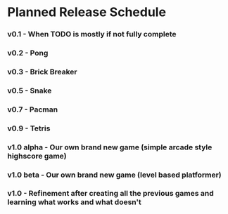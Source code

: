 # Planned Release Schedule
### v0.1 - When TODO is mostly if not fully complete
### v0.2 - Pong
### v0.3 - Brick Breaker
### v0.5 - Snake
### v0.7 - Pacman
### v0.9 - Tetris
### v1.0 alpha - Our own brand new game (simple arcade style highscore game)
### v1.0 beta - Our own brand new game (level based platformer)
### v1.0 - Refinement after creating all the previous games and learning what works and what doesn't

